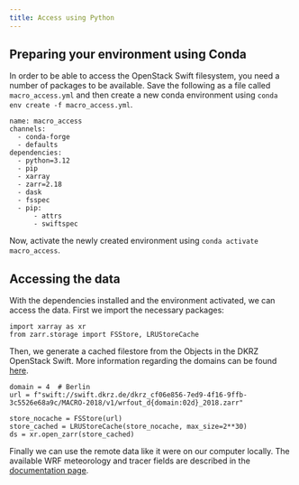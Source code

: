 ```yaml
---
title: Access using Python
---
```


## Preparing your environment using Conda

In order to be able to access the OpenStack Swift filesystem, you need a number of packages to be available.
Save the following as a file called `macro_access.yml` and then create a new conda environment using `conda env create -f macro_access.yml`.
```
name: macro_access
channels:
  - conda-forge
  - defaults
dependencies:
  - python=3.12
  - pip
  - xarray
  - zarr=2.18
  - dask
  - fsspec
  - pip:
      - attrs
      - swiftspec
```
Now, activate the newly created environment using `conda activate macro_access`.

## Accessing the data

With the dependencies installed and the environment activated, we can access the data.
First we import the necessary packages:
```
import xarray as xr
from zarr.storage import FSStore, LRUStoreCache
```
Then, we generate a cached filestore from the Objects in the DKRZ OpenStack Swift.
More information regarding the domains can be found [here](documentation.md#domain-setup).
```
domain = 4  # Berlin
url = f"swift://swift.dkrz.de/dkrz_cf06e856-7ed9-4f16-9ffb-3c5526e68a9c/MACRO-2018/v1/wrfout_d{domain:02d}_2018.zarr"

store_nocache = FSStore(url)
store_cached = LRUStoreCache(store_nocache, max_size=2**30)
ds = xr.open_zarr(store_cached)
```
Finally we can use the remote data like it were on our computer locally.
The available WRF meteorology and tracer fields are described in the [documentation page](documentation.md#data-structure).